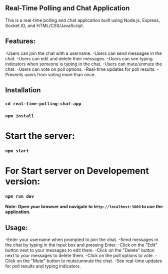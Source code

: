 ## Real-Time Polling and Chat Application

This is a real-time polling and chat application built using Node.js, Express, Socket.IO, and HTML/CSS/JavaScript.


## Features: 

-Users can join the chat with a username.
-Users can send messages in the chat.
-Users can edit and delete their messages.
-Users can see typing indicators when someone is typing in the chat.
-Users can mute/unmute the chat.
-Users can vote on poll options.
-Real-time updates for poll results.
-Prevents users from voting more than once.


## Installation

### `cd real-time-polling-chat-app`
### `npm install`

# Start the server:

### `npm start`

# For Start server on Developement version:

### `npm run dev`


**Note: Open your browser and navigate to `http://localhost:3000` to use the application.**


## Usage:

-Enter your username when prompted to join the chat.
-Send messages in the chat by typing in the input box and pressing Enter.
-Click on the "Edit" button next to your messages to edit them.
-Click on the "Delete" button next to your messages to delete them.
-Click on the poll options to vote.
-Click on the "Mute" button to mute/unmute the chat.
-See real-time updates for poll results and typing indicators.